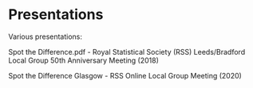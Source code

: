 # Presentations

Various presentations:

Spot the Difference.pdf - Royal Statistical Society (RSS) Leeds/Bradford Local Group 50th Anniversary Meeting (2018)

Spot the Difference Glasgow - RSS Online Local Group Meeting (2020)
